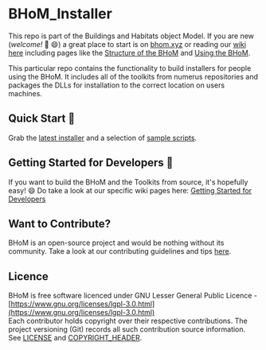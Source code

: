 # BHoM_Installer

This repo is part of the Buildings and Habitats object Model. 
If you are new (_welcome!_  👋 😄)  a great place to start is on [bhom.xyz](https://bhom.xyz) or reading our [wiki here](https://bhom.xyz/documentation) including pages like the [Structure of the BHoM](https://bhom.xyz/documentation/Basics/Coding%20fundamentals/The-BHoM-code-organisation/) and [Using the BHoM](https://bhom.xyz/documentation/Basics/Using-the-BHoM/).

This particular repo contains the functionality to build installers for people using the BHoM. It includes all of the toolkits from numerus repositories and packages the DLLs for installation to the correct location on users machines.

## Quick Start 🚀 

Grab the [latest installer](https://bhom.xyz/) and a selection of [sample scripts](https://github.com/BHoM/samples).


## Getting Started for Developers 🤖 

If you want to build the BHoM and the Toolkits from source, it's hopefully easy! 😄 
Do take a look at our specific wiki pages here: [Getting Started for Developers](https://bhom.xyz/documentation/Contributing/Getting-started-for-developers/)


## Want to Contribute? ##

BHoM is an open-source project and would be nothing without its community. Take a look at our contributing guidelines and tips [here](https://github.com/BHoM/BHoM/blob/main/CONTRIBUTING.md).


## Licence ##

BHoM is free software licenced under GNU Lesser General Public Licence - [https://www.gnu.org/licenses/lgpl-3.0.html](https://www.gnu.org/licenses/lgpl-3.0.html)  
Each contributor holds copyright over their respective contributions.
The project versioning (Git) records all such contribution source information.
See [LICENSE](https://github.com/BHoM/BHoM/blob/main/LICENSE) and [COPYRIGHT_HEADER](https://github.com/BHoM/BHoM/blob/main/COPYRIGHT_HEADER.txt).
